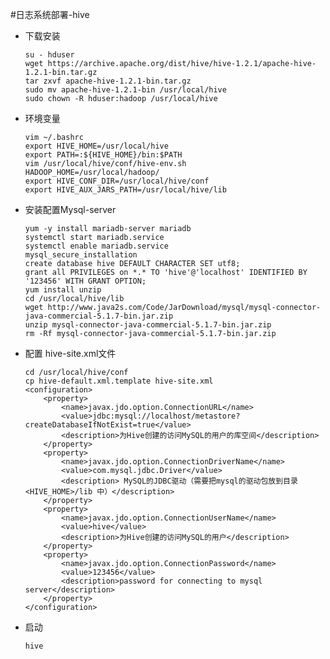 #日志系统部署-hive

-	下载安装

		su - hduser
		wget https://archive.apache.org/dist/hive/hive-1.2.1/apache-hive-1.2.1-bin.tar.gz
		tar zxvf apache-hive-1.2.1-bin.tar.gz
		sudo mv apache-hive-1.2.1-bin /usr/local/hive
		sudo chown -R hduser:hadoop /usr/local/hive

-	环境变量

		vim ~/.bashrc
		export HIVE_HOME=/usr/local/hive
		export PATH=:${HIVE_HOME}/bin:$PATH
		vim /usr/local/hive/conf/hive-env.sh
		HADOOP_HOME=/usr/local/hadoop/
		export HIVE_CONF_DIR=/usr/local/hive/conf
		export HIVE_AUX_JARS_PATH=/usr/local/hive/lib

-	安装配置Mysql-server

		yum -y install mariadb-server mariadb
		systemctl start mariadb.service
		systemctl enable mariadb.service
		mysql_secure_installation
		create database hive DEFAULT CHARACTER SET utf8;
		grant all PRIVILEGES on *.* TO 'hive'@'localhost' IDENTIFIED BY '123456' WITH GRANT OPTION;
		yum install unzip
		cd /usr/local/hive/lib
		wget http://www.java2s.com/Code/JarDownload/mysql/mysql-connector-java-commercial-5.1.7-bin.jar.zip
		unzip mysql-connector-java-commercial-5.1.7-bin.jar.zip
		rm -Rf mysql-connector-java-commercial-5.1.7-bin.jar.zip

-	配置 hive-site.xml文件

		cd /usr/local/hive/conf
		cp hive-default.xml.template hive-site.xml
		<configuration>
		    <property>
		        <name>javax.jdo.option.ConnectionURL</name>
		        <value>jdbc:mysql://localhost/metastore?createDatabaseIfNotExist=true</value>
		        <description>为Hive创建的访问MySQL的用户的库空间</description>
		    </property>
		    <property>
		        <name>javax.jdo.option.ConnectionDriverName</name>
		        <value>com.mysql.jdbc.Driver</value>
		        <description> MySQL的JDBC驱动（需要把mysql的驱动包放到目录 <HIVE_HOME>/lib 中）</description>
		    </property>
		    <property>
		        <name>javax.jdo.option.ConnectionUserName</name>
		        <value>hive</value>
		        <description>为Hive创建的访问MySQL的用户</description>
		    </property>
		    <property>
		        <name>javax.jdo.option.ConnectionPassword</name>
		        <value>123456</value>
		        <description>password for connecting to mysql server</description>
		    </property>
		</configuration>

-	启动

		hive
